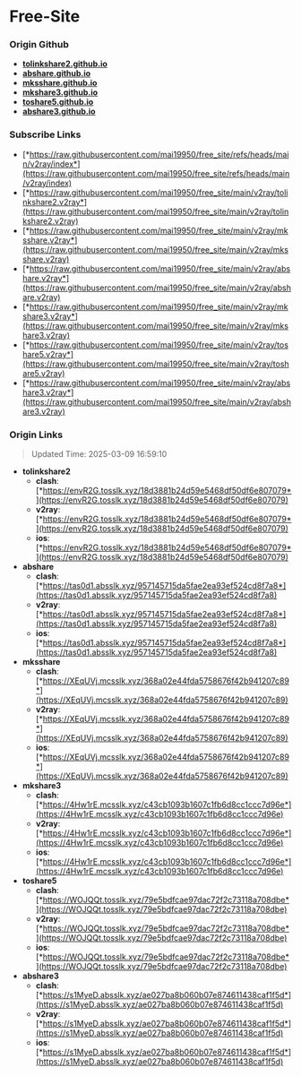 # Free-Site

### Origin Github

- [**tolinkshare2.github.io**](https://github.com/tolinkshare2/tolinkshare2.github.io)
- [**abshare.github.io**](https://github.com/abshare/abshare.github.io)
- [**mksshare.github.io**](https://github.com/mksshare/mksshare.github.io)
- [**mkshare3.github.io**](https://github.com/mkshare3/mkshare3.github.io)
- [**toshare5.github.io**](https://github.com/toshare5/toshare5.github.io)
- [**abshare3.github.io**](https://github.com/abshare3/abshare3.github.io)

### Subscribe Links

- [*https://raw.githubusercontent.com/mai19950/free_site/refs/heads/main/v2ray/index*](https://raw.githubusercontent.com/mai19950/free_site/refs/heads/main/v2ray/index)
- [*https://raw.githubusercontent.com/mai19950/free_site/main/v2ray/tolinkshare2.v2ray*](https://raw.githubusercontent.com/mai19950/free_site/main/v2ray/tolinkshare2.v2ray)
- [*https://raw.githubusercontent.com/mai19950/free_site/main/v2ray/mksshare.v2ray*](https://raw.githubusercontent.com/mai19950/free_site/main/v2ray/mksshare.v2ray)
- [*https://raw.githubusercontent.com/mai19950/free_site/main/v2ray/abshare.v2ray*](https://raw.githubusercontent.com/mai19950/free_site/main/v2ray/abshare.v2ray)
- [*https://raw.githubusercontent.com/mai19950/free_site/main/v2ray/mkshare3.v2ray*](https://raw.githubusercontent.com/mai19950/free_site/main/v2ray/mkshare3.v2ray)
- [*https://raw.githubusercontent.com/mai19950/free_site/main/v2ray/toshare5.v2ray*](https://raw.githubusercontent.com/mai19950/free_site/main/v2ray/toshare5.v2ray)
- [*https://raw.githubusercontent.com/mai19950/free_site/main/v2ray/abshare3.v2ray*](https://raw.githubusercontent.com/mai19950/free_site/main/v2ray/abshare3.v2ray)

### Origin Links

> Updated Time: 2025-03-09 16:59:10

- **tolinkshare2**
  - **clash**: [*https://envR2G.tosslk.xyz/18d3881b24d59e5468df50df6e807079*](https://envR2G.tosslk.xyz/18d3881b24d59e5468df50df6e807079)
  - **v2ray**: [*https://envR2G.tosslk.xyz/18d3881b24d59e5468df50df6e807079*](https://envR2G.tosslk.xyz/18d3881b24d59e5468df50df6e807079)
  - **ios**: [*https://envR2G.tosslk.xyz/18d3881b24d59e5468df50df6e807079*](https://envR2G.tosslk.xyz/18d3881b24d59e5468df50df6e807079)
- **abshare**
  - **clash**: [*https://tas0d1.absslk.xyz/957145715da5fae2ea93ef524cd8f7a8*](https://tas0d1.absslk.xyz/957145715da5fae2ea93ef524cd8f7a8)
  - **v2ray**: [*https://tas0d1.absslk.xyz/957145715da5fae2ea93ef524cd8f7a8*](https://tas0d1.absslk.xyz/957145715da5fae2ea93ef524cd8f7a8)
  - **ios**: [*https://tas0d1.absslk.xyz/957145715da5fae2ea93ef524cd8f7a8*](https://tas0d1.absslk.xyz/957145715da5fae2ea93ef524cd8f7a8)
- **mksshare**
  - **clash**: [*https://XEqUVj.mcsslk.xyz/368a02e44fda5758676f42b941207c89*](https://XEqUVj.mcsslk.xyz/368a02e44fda5758676f42b941207c89)
  - **v2ray**: [*https://XEqUVj.mcsslk.xyz/368a02e44fda5758676f42b941207c89*](https://XEqUVj.mcsslk.xyz/368a02e44fda5758676f42b941207c89)
  - **ios**: [*https://XEqUVj.mcsslk.xyz/368a02e44fda5758676f42b941207c89*](https://XEqUVj.mcsslk.xyz/368a02e44fda5758676f42b941207c89)
- **mkshare3**
  - **clash**: [*https://4Hw1rE.mcsslk.xyz/c43cb1093b1607c1fb6d8cc1ccc7d96e*](https://4Hw1rE.mcsslk.xyz/c43cb1093b1607c1fb6d8cc1ccc7d96e)
  - **v2ray**: [*https://4Hw1rE.mcsslk.xyz/c43cb1093b1607c1fb6d8cc1ccc7d96e*](https://4Hw1rE.mcsslk.xyz/c43cb1093b1607c1fb6d8cc1ccc7d96e)
  - **ios**: [*https://4Hw1rE.mcsslk.xyz/c43cb1093b1607c1fb6d8cc1ccc7d96e*](https://4Hw1rE.mcsslk.xyz/c43cb1093b1607c1fb6d8cc1ccc7d96e)
- **toshare5**
  - **clash**: [*https://WOJQQt.tosslk.xyz/79e5bdfcae97dac72f2c73118a708dbe*](https://WOJQQt.tosslk.xyz/79e5bdfcae97dac72f2c73118a708dbe)
  - **v2ray**: [*https://WOJQQt.tosslk.xyz/79e5bdfcae97dac72f2c73118a708dbe*](https://WOJQQt.tosslk.xyz/79e5bdfcae97dac72f2c73118a708dbe)
  - **ios**: [*https://WOJQQt.tosslk.xyz/79e5bdfcae97dac72f2c73118a708dbe*](https://WOJQQt.tosslk.xyz/79e5bdfcae97dac72f2c73118a708dbe)
- **abshare3**
  - **clash**: [*https://s1MyeD.absslk.xyz/ae027ba8b060b07e874611438caf1f5d*](https://s1MyeD.absslk.xyz/ae027ba8b060b07e874611438caf1f5d)
  - **v2ray**: [*https://s1MyeD.absslk.xyz/ae027ba8b060b07e874611438caf1f5d*](https://s1MyeD.absslk.xyz/ae027ba8b060b07e874611438caf1f5d)
  - **ios**: [*https://s1MyeD.absslk.xyz/ae027ba8b060b07e874611438caf1f5d*](https://s1MyeD.absslk.xyz/ae027ba8b060b07e874611438caf1f5d)
